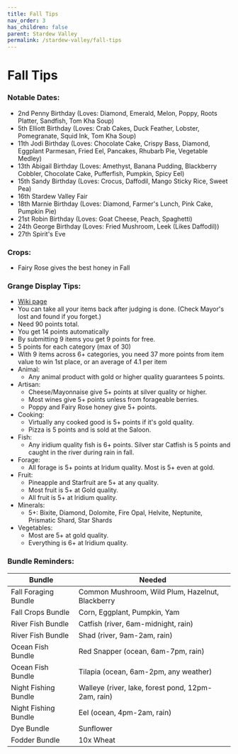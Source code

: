```yaml
---
title: Fall Tips
nav_order: 3
has_children: false
parent: Stardew Valley
permalink: /stardew-valley/fall-tips
---
```

# Fall Tips

### Notable Dates:
- 2nd Penny Birthday (Loves: Diamond, Emerald, Melon, Poppy, Roots Platter, Sandfish, Tom Kha Soup)
- 5th Elliott Birthday (Loves: Crab Cakes, Duck Feather, Lobster, Pomegranate, Squid Ink, Tom Kha Soup)
- 11th Jodi Birthday (Loves: Chocolate Cake, Crispy Bass, Diamond, Eggplant Parmesan, Fried Eel, Pancakes, Rhubarb Pie, Vegetable Medley)
- 13th Abigail Birthday (Loves: Amethyst, Banana Pudding, Blackberry Cobbler, Chocolate Cake, Pufferfish, Pumpkin, Spicy Eel)
- 15th Sandy Birthday (Loves: Crocus, Daffodil, Mango Sticky Rice, Sweet Pea)
- 16th Stardew Valley Fair
- 18th Marnie Birthday (Loves: Diamond, Farmer's Lunch, Pink Cake, Pumpkin Pie)
- 21st Robin Birthday (Loves: Goat Cheese, Peach, Spaghetti)
- 24th George Birthday (Loves: Fried Mushroom, Leek (Likes Daffodil))
- 27th Spirit's Eve

### Crops:
- Fairy Rose gives the best honey in Fall

### Grange Display Tips:
- [Wiki page](https://stardewvalleywiki.com/Stardew_Valley_Fair#Grange_Display)
- You can take all your items back after judging is done. (Check Mayor's lost and found if you forget.)
- Need 90 points total.
- You get 14 points automatically
- By submitting 9 items you get 9 points for free.
- 5 points for each category (max of 30)
- With 9 items across 6+ categories, you need 37 more points from item value to win 1st place, or an average of 4.1 per item
- Animal:
    - Any animal product with gold or higher quality guarantees 5 points.
- Artisan:
    - Cheese/Mayonnaise give 5+ points at silver quality or higher.
    - Most wines give 5+ points unless from forageable berries.
    - Poppy and Fairy Rose honey give 5+ points.
- Cooking:
    - Virtually any cooked good is 5+ points if it's gold quality.
    - Pizza is 5 points and is sold at the Saloon.
- Fish:
    - Any iridium quality fish is 6+ points. Silver star Catfish is 5 points and caught in the river during rain in fall.
- Forage:
    - All forage is 5+ points at Iridum quality. Most is 5+ even at gold.
- Fruit:
    - Pineapple and Starfruit are 5+ at any quality.
    - Most fruit is 5+ at Gold quality.
    - All fruit is 5+ at Iridium quality.
- Minerals:
    - 5+: Bixite, Diamond, Dolomite, Fire Opal, Helvite, Neptunite, Prismatic Shard, Star Shards
- Vegetables:
    - Most are 5+ at gold quality.
    - Everything is 6+ at Iridium quality.


### Bundle Reminders:

| Bundle | Needed |
|-|-|
| Fall Foraging Bundle | Common Mushroom, Wild Plum, Hazelnut, Blackberry |
| Fall Crops Bundle | Corn, Eggplant, Pumpkin, Yam |
| River Fish Bundle | Catfish (river, 6am-midnight, rain) |
| River Fish Bundle | Shad (river, 9am-2am, rain) |
| Ocean Fish Bundle | Red Snapper (ocean, 6am-7pm, rain) |
| Ocean Fish Bundle | Tilapia (ocean, 6am-2pm, any weather) |
| Night Fishing Bundle | Walleye (river, lake, forest pond, 12pm-2am, rain) |
| Night Fishing Bundle | Eel (ocean, 4pm-2am, rain) |
| Dye Bundle | Sunflower |
| Fodder Bundle | 10x Wheat |